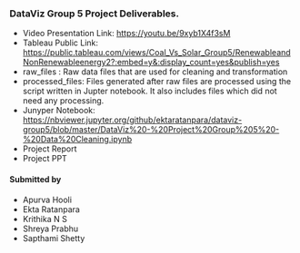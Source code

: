 ### DataViz Group 5 Project Deliverables.

- Video Presentation Link: https://youtu.be/9xyb1X4f3sM
- Tableau Public Link: https://public.tableau.com/views/Coal_Vs_Solar_Group5/RenewableandNonRenewableenergy2?:embed=y&:display_count=yes&publish=yes
- raw_files : Raw data files that are used for cleaning and transformation
- processed_files: Files generated after raw files are processed using the script written in Jupter notebook. It also includes files which did not need any processing.
- Junyper Notebook: https://nbviewer.jupyter.org/github/ektaratanpara/dataviz-group5/blob/master/DataViz%20-%20Project%20Group%205%20-%20Data%20Cleaning.ipynb
- Project Report
- Project PPT


#### Submitted by

- Apurva Hooli
- Ekta Ratanpara
- Krithika N S
- Shreya Prabhu
- Sapthami Shetty
